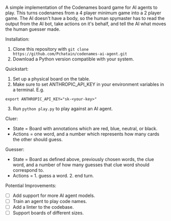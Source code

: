 A simple implementation of the Codenames board game for AI agents to play. This turns codenames from
a 4 player minimum game into a 2 player game. The AI doesn't have a body, so the human spymaster
has to read the output from the AI bot, take actions on it's behalf, and tell the AI what moves
the human guesser made.

Installation:
1. Clone this repository with `git clone https://github.com/Pchatain/codenames-ai-agent.git`
2. Download a Python version compatible with your system.

Quickstart:
1. Set up a physical board on the table.
2. Make sure to set ANTHROPIC_API_KEY in your environment variables in a terminal. E.g.
```
export ANTHROPIC_API_KEY="sk-<your-key>"
```
3. Run `python play.py` to play against an AI agent.

Cluer:
* State = Board with annotations which are red, blue, neutral, or black.
* Actions = one word, and a number which represents how many cards the other should guess.

Guesser:
* State = Board as defined above, previously chosen words, the clue word, and a number of how many guesses that clue word should correspond to.
* Actions = 1. guess a word. 2. end turn.

Potential Improvements:
- [ ] Add support for more AI agent models.
- [ ] Train an agent to play code names.
- [ ] Add a linter to the codebase.
- [ ] Support boards of different sizes.
